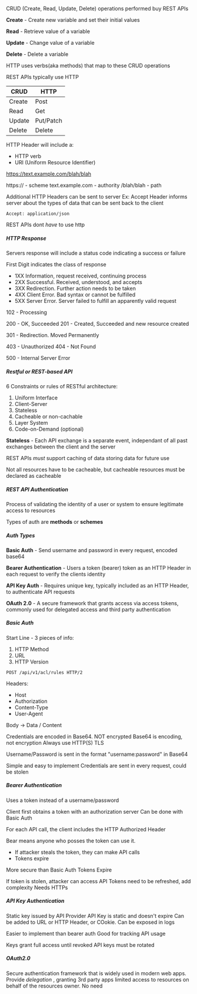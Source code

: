 
CRUD (Create, Read, Update, Delete) operations performed buy REST APIs

**Create** - Create new variable and set their initial values

**Read** - Retrieve value of a variable

**Update** - Change value of a variable

**Delete** - Delete a variable

HTTP uses verbs(aka methods) that map to these CRUD operations

REST APIs typically use HTTP


| CRUD   | HTTP      |
| ------ | --------- |
| Create | Post      |
| Read   | Get       |
| Update | Put/Patch |
| Delete | Delete    |
HTTP Header will include a:
- HTTP verb
- URI (Uniform Resource Identifier)

https://text.example.com/blah/blah

https:// - scheme
text.example.com - authority
/blah/blah - path

Additional HTTP Headers can be sent to server
Ex: Accept Header
	informs server about the types of data that can be sent back to the client

`Accept: application/json`

REST APIs dont *have* to use http

##### HTTP Response

Servers response will include a status code indicating a success or failure

First Digit indicates the class of response 

- 1XX Information, request received, continuing process
- 2XX Successful.  Received, understood, and accepts
- 3XX Redirection.  Further action needs to be taken
- 4XX Client Error.  Bad syntax or cannot be fulfilled
- 5XX Server Error.  Server failed to fulfill an apparently valid request


102 - Processing

200 - OK, Succeeded
201 - Created, Succeeded and new resource created

301 - Redirection.  Moved Permanently

403 - Unauthorized
404 - Not Found

500 - Internal Server Error

##### Restful or REST-based API

6 Constraints or rules of RESTful architecture:
1. Uniform Interface
2. Client-Server
3. Stateless
4. Cacheable or non-cachable
5. Layer System
6. Code-on-Demand (optional)

**Stateless** - Each API exchange is a separate event, independant of all past exchanges between the client and the server

REST APIs *must* support caching of data storing data for future use

Not all resources have to be cacheable, but cacheable resources must be declared as cacheable

##### REST API Authentication

Process of validating the identity of a user or system to ensure legitimate access to resources

Types of auth are **methods** or **schemes**

##### Auth Types

**Basic Auth** - Send username and password in every request, encoded base64

**Bearer Authentication** - Users a token (bearer) token as an HTTP Header in each request to verify the clients identity

**API Key Auth** - Requires unique key, typically included as an HTTP Header, to authenticate API requests

**OAuth 2.0** - A secure framework that grants access via access tokens, commonly used for delegated access and third party authentication


##### Basic Auth

Start Line - 3 pieces of info:
1. HTTP Method
2. URL
3. HTTP Version

`POST /api/v1/acl/rules HTTP/2`

Headers:
- Host 
- Authorization
- Content-Type
- User-Agent

Body -> Data / Content

Credentials are encoded in Base64.
NOT encrypted
Base64 is encoding, not encryption
Always use HTTP(S) TLS

Username/Password is sent in the format "username:password" in Base64

Simple and easy to implement
Credentials are sent in every request, could be stolen

##### Bearer Authentication

Uses a token instead of a username/password

Client first obtains a token with an authorization server
	Can be done with Basic Auth

For each API call, the client includes the HTTP Authorized Header

Bear means anyone who posses the token can use it.
- If attacker steals the token, they can make API calls
- Tokens expire

More secure than Basic Auth
Tokens Expire

If token is stolen, attacker can access API
Tokens need to be refreshed, add complexity
Needs HTTPs

##### API Key Authentication

Static key issued by API Provider
API Key is static and doesn't expire
Can be added to URL or HTTP Header, or COokie.
	Can be exposed in logs

Easier to implement than bearer auth
Good for tracking API usage

Keys grant full access until revoked
API keys must be rotated

##### OAuth2.0

Secure authentication framework that is widely used in modern web apps.
Provide *delegation* , granting 3rd party apps limited access to resources on behalf of the resources owner.
No need
